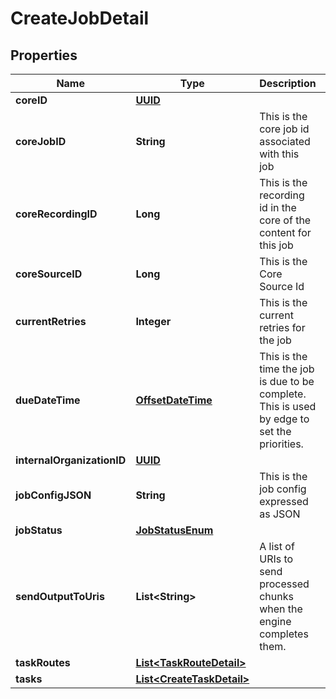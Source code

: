 

# CreateJobDetail

## Properties

Name | Type | Description | Notes
------------ | ------------- | ------------- | -------------
**coreID** | [**UUID**](UUID.md) |  |  [optional]
**coreJobID** | **String** | This is the core job id associated with this job |  [optional]
**coreRecordingID** | **Long** | This is the recording id in the core of the content for this job |  [optional]
**coreSourceID** | **Long** | This is the Core Source Id |  [optional]
**currentRetries** | **Integer** | This is the current retries for the job |  [optional]
**dueDateTime** | [**OffsetDateTime**](OffsetDateTime.md) | This is the time the job is due to be complete.  This is used by edge to set the priorities. |  [optional]
**internalOrganizationID** | [**UUID**](UUID.md) |  | 
**jobConfigJSON** | **String** | This is the job config expressed as JSON |  [optional]
**jobStatus** | [**JobStatusEnum**](JobStatusEnum.md) |  |  [optional]
**sendOutputToUris** | **List&lt;String&gt;** | A list of URIs to send processed chunks when the engine completes them. |  [optional]
**taskRoutes** | [**List&lt;TaskRouteDetail&gt;**](TaskRouteDetail.md) |  |  [optional]
**tasks** | [**List&lt;CreateTaskDetail&gt;**](CreateTaskDetail.md) |  |  [optional]



